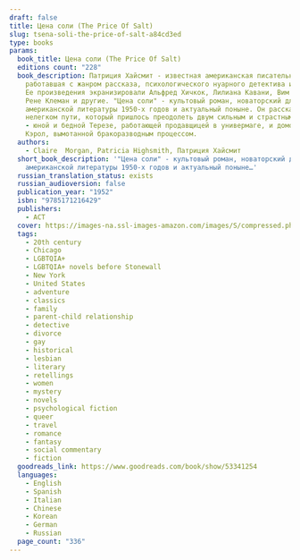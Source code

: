 ```yaml
---
draft: false
title: Цена соли (The Price Of Salt)
slug: tsena-soli-the-price-of-salt-a84cd3ed
type: books
params:
  book_title: Цена соли (The Price Of Salt)
  editions count: "228"
  book_description: Патриция Хайсмит - известная американская писательница,
    работавшая с жанром рассказа, психологического нуарного детектива и романа.
    Ее произведения экранизировали Альфред Хичкок, Лилиана Кавани, Вим Вендерс,
    Рене Клеман и другие. "Цена соли" - культовый роман, новаторский для
    американской литературы 1950-х годов и актуальный поныне. Он рассказывает о
    нелегком пути, который пришлось преодолеть двум сильным и страстным женщинам
    - юной и бедной Терезе, работающей продавщицей в универмаге, и домохозяйке
    Кэрол, вымотанной бракоразводным процессом.
  authors:
    - Claire  Morgan, Patricia Highsmith, Патриция Хайсмит
  short_book_description: '"Цена соли" - культовый роман, новаторский для
    американской литературы 1950-х годов и актуальный поныне…'
  russian_translation_status: exists
  russian_audioversion: false
  publication_year: "1952"
  isbn: "9785171216429"
  publishers:
    - АСТ
  cover: https://images-na.ssl-images-amazon.com/images/S/compressed.photo.goodreads.com/books/1588791366i/53341254.jpg
  tags:
    - 20th century
    - Chicago
    - LGBTQIA+
    - LGBTQIA+ novels before Stonewall
    - New York
    - United States
    - adventure
    - classics
    - family
    - parent-child relationship
    - detective
    - divorce
    - gay
    - historical
    - lesbian
    - literary
    - retellings
    - women
    - mystery
    - novels
    - psychological fiction
    - queer
    - travel
    - romance
    - fantasy
    - social commentary
    - fiction
  goodreads_link: https://www.goodreads.com/book/show/53341254
  languages:
    - English
    - Spanish
    - Italian
    - Chinese
    - Korean
    - German
    - Russian
  page_count: "336"
---
```


